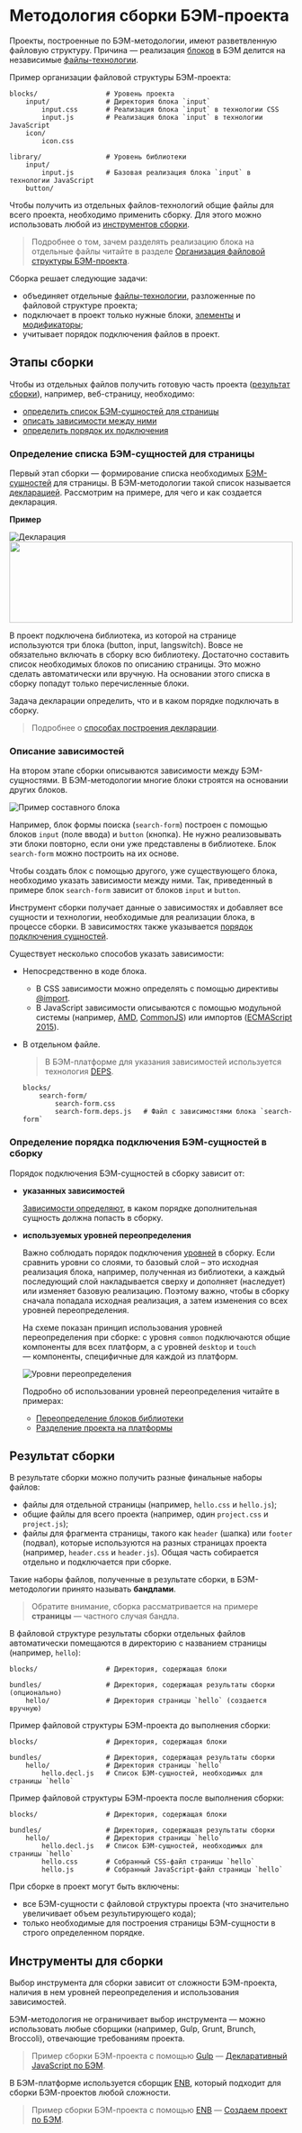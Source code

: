 # Методология сборки БЭМ-проекта

Проекты, построенные по БЭМ-методологии, имеют разветвленную файловую структуру. Причина — реализация [блоков](../key-concepts/key-concepts.ru.md#Блок) в БЭМ делится на независимые [файлы-технологии](../key-concepts/key-concepts.ru.md#Технология-реализации).

Пример организации файловой структуры БЭМ-проекта:

```files
blocks/                 # Уровень проекта
    input/              # Директория блока `input`
        input.css       # Реализация блока `input` в технологии CSS
        input.js        # Реализация блока `input` в технологии JavaScript
    icon/
        icon.css

library/                # Уровень библиотеки
    input/
        input.js        # Базовая реализация блока `input` в технологии JavaScript
    button/
```

Чтобы получить из отдельных файлов-технологий общие файлы для всего проекта, необходимо применить сборку. Для этого можно использовать любой из [инструментов сборки](#Инструменты-для-сборки).

> Подробнее о том, зачем разделять реализацию блока на отдельные файлы читайте в разделе [Организация файловой структуры БЭМ-проекта](../filestructure/filestructure.ru.md).

Сборка решает следующие задачи:

* объединяет отдельные [файлы-технологии](../filestructure/filestructure.ru.md#Реализация-блока-разделяется-на-отдельные-файлы), разложенные по файловой структуре проекта;
* подключает в проект только нужные блоки, [элементы](../key-concepts/key-concepts.ru.md#Элемент) и [модификаторы](../key-concepts/key-concepts.ru.md#Модификатор);
* учитывает порядок подключения файлов в проект.

## Этапы сборки

Чтобы из отдельных файлов получить готовую часть проекта ([результат сборки](#Результат-сборки)), например, веб-страницу, необходимо:

* [определить список БЭМ-сущностей для страницы](#Определение-списка-БЭМ-сущностей-для-страницы)
* [описать зависимости между ними](#Описание-зависимостей)
* [определить порядок их подключения](#Определение-порядка-подключения-БЭМ-сущностей-в-сборку)

### Определение списка БЭМ-сущностей для страницы

Первый этап сборки — формирование списка необходимых [БЭМ-сущностей](../key-concepts/key-concepts.ru.md#БЭМ-сущность) для страницы. В БЭМ-методологии такой список называется [декларацией](../declarations/declarations.ru.md). Рассмотрим на примере, для чего и как создается декларация.

**Пример**

![Декларация](build__declaration.svg)
<img src="build__declaration.svg" width="100%" height="144">

В проект подключена библиотека, из которой на странице используются три блока (button, input, langswitch). Вовсе не обязательно включать в сборку всю библиотеку. Достаточно составить список необходимых блоков по описанию страницы. Это можно сделать автоматически или вручную. На основании этого списка в сборку попадут только перечисленные блоки.

Задача декларации определить, что и в каком порядке подключать в сборку.

> Подробнее о [способах построения декларации](../declarations/declarations.ru.md#Способы-получения-декларации).

### Описание зависимостей

На втором этапе сборки описываются зависимости между БЭМ-сущностями. В БЭМ-методологии многие блоки строятся на основании других блоков.

![Пример составного блока](build__search-form.png)

Например, блок формы поиска (`search-form`) построен с помощью блоков `input` (поле ввода) и `button` (кнопка). Не нужно реализовывать эти блоки повторно, если они уже представлены в библиотеке. Блок `search-form` можно построить на их основе.

Чтобы создать блок с помощью другого, уже существующего блока, необходимо указать зависимости между ними. Так, приведенный в примере блок `search-form` зависит от блоков `input` и `button`.

Инструмент сборки получает данные о зависимостях и добавляет все сущности и технологии, необходимые для реализации блока, в процессе сборки. В зависимостях также указывается [порядок подключения сущностей](#Определение-порядка-подключения-БЭМ-сущностей-в-сборку).

Существует несколько способов указать зависимости:

* Непосредственно в коде блока.

  * В CSS зависимости можно определять с помощью директивы [@import](http://htmlbook.ru/css/import).
  * В JavaScript зависимости описываются с помощью модульной системы (например, [AMD](https://github.com/amdjs/amdjs-api/wiki/AMD), [CommonJS](http://www.commonjs.org/)) или импортов ([ECMAScript 2015](http://ecmascript.org)).

* В отдельном файле.

  > В БЭМ-платформе для указания зависимостей используется технология [DEPS](https://ru.bem.info/technology/deps/).

  ```files
  blocks/
      search-form/
          search-form.css
          search-form.deps.js   # Файл с зависимостями блока `search-form`

  ```

### Определение порядка подключения БЭМ-сущностей в сборку

Порядок подключения БЭМ-сущностей в сборку зависит от:

* **указанных зависимостей**

  [Зависимости определяют](https://ru.bem.info/platform/deps/#Синтаксис-depsjs), в каком порядке дополнительная сущность должна попасть в сборку.

* **используемых уровней переопределения**

  Важно соблюдать порядок подключения [уровней](../key-concepts/key-concepts.ru.md#Уровень-переопределения) в сборку. Если сравнить уровни со слоями, то базовый слой – это исходная реализация блока, например, полученная из библиотеки, а каждый последующий слой накладывается сверху и дополняет (наследует) или изменяет базовую реализацию. Поэтому важно, чтобы в сборку сначала попадала исходная реализация, а затем изменения со всех уровней переопределения.

  На схеме показан принцип использования уровней переопределения при сборке: с уровня `common` подключаются общие компоненты для всех платформ, а с уровней `desktop` и `touch` — компоненты, специфичные для каждой из платформ.

  ![Уровни переопределения](build__levels.png)

  Подробно об использовании уровней переопределения читайте в примерах:

  * [Переопределение блоков библиотеки](../filestructure/filestructure.ru.md#Подключение-библиотеки)
  * [Разделение проекта на платформы](../filestructure/filestructure.ru.md#Разделение-проекта-на-платформы)

## Результат сборки

В результате сборки можно получить разные финальные наборы файлов:

* файлы для отдельной страницы (например, `hello.css` и `hello.js`);
* общие файлы для всего проекта (например, один `project.css` и `project.js`);
* файлы для фрагмента страницы, такого как `header` (шапка) или `footer` (подвал), которые используются на разных страницах проекта (например, `header.css` и `header.js`). Общая часть собирается отдельно и подключается при сборке.

Такие наборы файлов, полученные в результате сборки, в БЭМ-методологии принято называть **бандлами**.

> Обратите внимание, сборка рассматривается на примере **страницы** — частного случая бандла.

В файловой структуре результаты сборки отдельных файлов автоматически помещаются в директорию с названием страницы (например, `hello`):

```files
blocks/                 # Директория, содержащая блоки

bundles/                # Директория, содержащая результаты сборки (опционально)
    hello/              # Директория страницы `hello` (создается вручную)
```

Пример файловой структуры БЭМ-проекта до выполнения сборки:

```files
blocks/                 # Директория, содержащая блоки

bundles/                # Директория, содержащая результаты сборки
    hello/              # Директория страницы `hello`
        hello.decl.js   # Список БЭМ-сущностей, необходимых для страницы `hello`
```

Пример файловой структуры БЭМ-проекта после выполнения сборки:

```files
blocks/                 # Директория, содержащая блоки

bundles/                # Директория, содержащая результаты сборки
    hello/              # Директория страницы `hello`
        hello.decl.js   # Список БЭМ-сущностей, необходимых для страницы `hello`
        hello.css       # Собранный CSS-файл страницы `hello`
        hello.js        # Собранный JavaScript-файл страницы `hello`
```

При сборке в проект могут быть включены:

* все БЭМ-сущности с файловой структуры проекта (что значительно увеличивает объем результирующего кода);
* только необходимые для построения страницы БЭМ-сущности в строго определенном порядке.

## Инструменты для сборки

Выбор инструмента для сборки зависит от сложности БЭМ-проекта, наличия в нем уровней переопределения и использования зависимостей.

БЭМ-методология не ограничивает выбор инструмента — можно использовать любые сборщики (например, Gulp, Grunt, Brunch, Broccoli), отвечающие требованиям проекта.

> Пример сборки БЭМ-проекта с помощью [Gulp](http://gulpjs.com/) — [Декларативный JavaScript по БЭМ](https://ru.bem.info/forum/-696/).

В БЭМ-платформе используется сборщик [ENB](https://ru.bem.info/tools/bem/enb-bem/), который подходит для сборки БЭМ-проектов любой сложности.

> Пример сборки БЭМ-проекта с помощью [ENB](https://ru.bem.info/tools/bem/enb-bem/) — [Создаем проект по БЭМ](https://ru.bem.info/tutorials/start-with-project-stub/).
